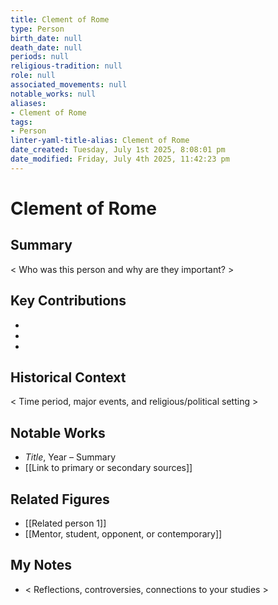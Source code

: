 ```yaml
---
title: Clement of Rome
type: Person
birth_date: null
death_date: null
periods: null
religious-tradition: null
role: null
associated_movements: null
notable_works: null
aliases:
- Clement of Rome
tags:
- Person
linter-yaml-title-alias: Clement of Rome
date_created: Tuesday, July 1st 2025, 8:08:01 pm
date_modified: Friday, July 4th 2025, 11:42:23 pm
---
```


# Clement of Rome

## Summary
< Who was this person and why are they important? >

## Key Contributions
- 
- 
- 

## Historical Context
< Time period, major events, and religious/political setting >

## Notable Works
- *Title*, Year – Summary
- [[Link to primary or secondary sources]]


## Related Figures
- [[Related person 1]]
- [[Mentor, student, opponent, or contemporary]]

## My Notes
- < Reflections, controversies, connections to your studies >
